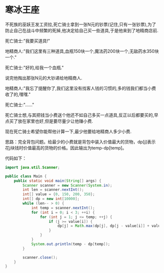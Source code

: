 # 寒冰王座

不死族的巫妖王发工资拉,死亡骑士拿到一张N元的钞票(记住,只有一张钞票),为了防止自己在战斗中频繁的死掉,他决定给自己买一些道具,于是他来到了地精商店前.  

死亡骑士:"我要买道具!"  

地精商人:"我们这里有三种道具,血瓶150块一个,魔法药200块一个,无敌药水350块一个."  

死亡骑士:"好的,给我一个血瓶."  

说完他掏出那张N元的大钞递给地精商人.  

地精商人:"我忘了提醒你了,我们这里没有找客人钱的习惯的,多的钱我们都当小费收了的,嘿嘿."  

死亡骑士:"......"  

死亡骑士想,与其把钱当小费送个他还不如自己多买一点道具,反正以后都要买的,早点买了放在家里也好,但是要尽量少让他赚小费.  

现在死亡骑士希望你能帮他计算一下,最少他要给地精商人多少小费.

思路：完全背包问题。给最少的小费就是背包中装入价值最大的货物，dp[j]表示花j块钱时价值最高的货物的价格。因此输出为temp-dp[temp]。

代码如下：

```java
import java.util.Scanner;

public class Main {
    public static void main(String[] args) {
        Scanner scanner = new Scanner(System.in);
        int len = scanner.nextInt();
        int[] value = {0, 150, 200, 350};
        int[] dp = new int[10000];
        while (len-- > 0) {
            int temp = scanner.nextInt();
            for (int i = 0; i < 3; ++i) {
                for (int j = 1; j <= temp; ++j) {
                    if (j >= value[i]) {
                        dp[j] = Math.max(dp[j], dp[j - value[i]] + value[i]);
                    }
                }
            }
            System.out.println(temp - dp[temp]);
        }

        scanner.close();
    }
}
```


